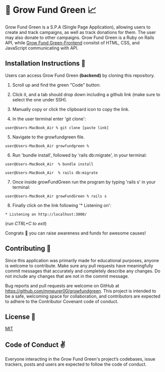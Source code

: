 ## <h1>🌱 Grow Fund Green 📈</h1>

 Grow Fund Green is a S.P.A (Single Page Application), allowing users to create and track campaigns, as well as track donations for them. The user may also donate to other campaigns. Grow Fund Green is a Ruby on Rails API, while [Grow Fund Green-Frontend](https://github.com/mmeurer00/growfundgreen-frontend) consitst of HTML, CSS, and JavaScript communicating with API.



## <h2>Installation Instructions 📲</h2>


Users can access Grow Fund Green **(backend)** by cloning this repository.

1. Scroll up and find the green "Code" button:

2. Click it, and a tab should drop down including a github link (make sure to select the one under SSH).

3. Manually copy or click the clipboard icon to copy the link.

4. In the user terminal enter 'git clone':

```
user@Users-MacBook_Air % git clone [paste link]
```

5. Navigate to the growfundgreen file.
```
user@Users-MacBook_Air growfundgreen % 
```
6. Run 'bundle install', followed by 'rails db:migrate', in your terminal:
```
user@Users-MacBook_Air  % bundle install

user@Users-MacBook_Air  % rails db:migrate
```
7. Once inside growFundGreen run the program by typing 'rails s' in your terminal:
```
user@Users-MacBook_Air growFundGreen % rails s 
```
8. Finally click on the link following '* Listening on':
```
* Listening on http://localhost:3000/
```
(*run CTRL+C to exit*)

Congrats 🎉 you can raise awareness and funds for awesome causes! 



## <h2>Contributing 🥰 </h2> 


Since this application was primarily made for educational purposes, anyone is welcome to contribute. Make sure any pull requests have meaningfully commit messages that accurately and completely describe any changes. Do not include any changes that are not in the commit message.

Bug reports and pull requests are welcome on GitHub at https://github.com/mmeurer00/growfundgreen. This project is intended to be a safe, welcoming space for collaboration, and contributors are expected to adhere to the Contributor Covenant code of conduct.


## <h2>License 🔗 </h2>



[MIT](https://github.com/mmeurer00/growfundgreen/blob/main/LICENSE)


## <h2>Code of Conduct ✌</h2>


Everyone interacting in the Grow Fund Green's project’s codebases, issue trackers, posts and users are expected to follow the code of conduct.